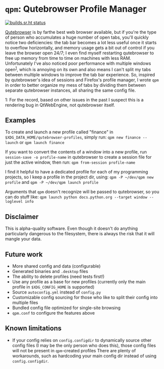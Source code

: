# `qpm`: Qutebrowser Profile Manager

[![builds.sr.ht status](https://builds.sr.ht/~pvsr/qpm.svg)](https://builds.sr.ht/~pvsr/qpm?)

[Qutebrowser](https://github.com/qutebrowser/qutebrowser) is by farthe best web
browser available, but if you're the type of person who accumulates a huge
number of open tabs, you'll quickly notice two deficiencies: the tab bar becomes
a lot less useful once it starts to overflow horizontally, and memory usage gets
a bit out of control if you leave the browser open 24/7; I even find myself
restarting qutebrowser to free up memory from time to time on machines with less
RAM.  Unfortunately I've also noticed poor performance with multiple windows
open<sup>[1](#footnote1)</sup>, which is annoying on its own and also means I
can't split my tabs between multiple windows to improve the tab bar experience.
So, inspired by qutebrowser's idea of sessions and Firefox's profile manager, I
wrote `qpm` in order to better organize my mess of tabs by dividing them between
separate qutebrowser instances, all sharing the same config file.

<a name="footnote1">1</a>: For the record, based on other issues in the past I
suspect this is a rendering bug in QtWebEngine, not qutebrowser itself.

## Examples

To create and launch a new profile called "finance" in
`$XDG_DATA_HOME/qutebrowser-profiles`, simply run:
`qpm new finance --launch` or `qpm launch finance`

If you want to convert the contents of a window into a new profile, run
`session-save -o profile-name` in qutebrowser to create a session file for just
the active window, then run: `qpm from-session profile-name`

I find it helpful to have a dedicated profile for each of my programming
projects, so I keep a profile in the project dir, using:
`qpm -P ~/dev/qpm new profile` and `qpm -P ~/dev/qpm launch profile`

Arguments that `qpm` doesn't recognize will be passed to qutebrowser, so you can
do stuff like:
`qpm launch python docs.python.org --target window --loglevel info`

## Disclaimer
This is alpha-quality software. Even though it doesn't do anything particularly
dangerous to the filesystem, there is always the risk that it will mangle your
data.

## Future work
- More shared config and data (configurable)
- Generated binaries and `.desktop` files
- The ability to delete profiles (need tests first!)
- Use any profile as a base for new profiles (currently only the main profile in
  `$XDG_CONFIG_HOME` is supported)
- Source `autoconfig.yml` instead of `config.py`
- Customizable config sourcing for those who like to split their config into
  multiple files
- Bundled config file optimized for single-site browsing
- `qpm.conf` to configure the features above

## Known limitations
- If your config relies on `config.configdir` to dynamically source other config
  files (I may be the only person who does this), those config files will not be
  present in `qpm`-created profiles There are plenty of workarounds, such as
  hardcoding your main config dir instead of using `config.configdir`.

